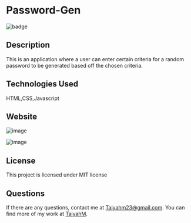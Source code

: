 
  # Password-Gen
  ![badge](https://img.shields.io/badge/license-MIT-blue.svg)

  ## Description

  This is an application where a user can enter certain criteria for a random password to be generated based off the chosen criteria.

  ## Technologies Used
  HTML,CSS,Javascript

  ## Website
  ![image](https://user-images.githubusercontent.com/72588525/113050478-df161e00-9172-11eb-9738-a534520b57cc.png)
  
  ![image](https://user-images.githubusercontent.com/72588525/113050604-040a9100-9173-11eb-8c25-5c915dfc11c7.png)

 
  ## License 

  This project is licensed under MIT license

  ## Questions

  If there are any questions, contact me at Taiyahm23@gmail.com. You can find more of my work at [TaiyahM](https://github.com/TaiyahM/).
